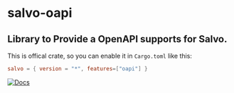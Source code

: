 # salvo-oapi

## Library to Provide a OpenAPI supports for Salvo.

This is offical crate, so you can enable it in `Cargo.toml` like this:

```toml
salvo = { version = "*", features=["oapi"] }
```

[![Docs](https://docs.rs/salvo-oapi/badge.svg)](https://docs.rs/salvo-oapi)
